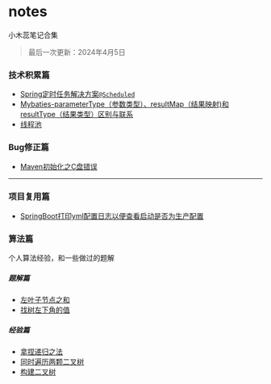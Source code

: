 # notes

小木蕊笔记合集

> 最后一次更新：2024年4月5日

### 技术积累篇

- [Spring定时任务解决方案`@Scheduled`](https://github.com/jianzhipoxiao/blob/main/Spring定时任务解决方案`%40Scheduled`.md)
- [Mybaties-parameterType（参数类型）、resultMap（结果映射)和resultType（结果类型）区别与联系](https://github.com/jianzhipoxiao/notes/blob/main/Mybaties-parameterType%E3%80%81resultMap%E5%92%8CresultType%E5%8C%BA%E5%88%AB%E4%B8%8E%E8%81%94%E7%B3%BB.md)
- [线程池](https://github.com/jianzhipoxiao/blob/main/线程池.md)

### Bug修正篇

- [Maven初始化之C盘错误](https://github.com/jianzhipoxiao/blob/main/Maven初始化之C盘错误.md)

***

### 项目复用篇

- [SpringBoot打印yml配置日志以便查看启动是否为生产配置](项目复用/SpringBoot启动时打印yml文件配置信息日志.md)

### 算法篇

个人算法经验，和一些做过的题解

##### 题解篇

- [左叶子节点之和](算法/二叉树/左叶子节点之和.md)
- [找树左下角的值](算法/二叉树/找树左下角的值.md)

##### 经验篇

- [拿捏递归之法](算法/二叉树/拿捏递归之法.md)
- [同时遍历两颗二叉树](算法/二叉树/同时操作两颗二叉树.md)
- [构建二叉树](算法/二叉树/构建二叉树.md)

  